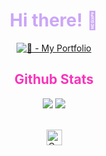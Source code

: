 <div align="center">     
    <h1 style="color: #cba6f7 !important; font-weight: bold">Hi there! 👋</h1>    
    
[![ 💖 - My Portfolio](https://img.shields.io/badge/message=Portfolio&color=cba6f7&style=for-the-badge)](https://line-em-portfolio.netlify.app)



<h2 style="color: #F834BBFF; font-weight: bold">Github Stats</h1>

 <img src="https://github-readme-stats.vercel.app/api?username=line-em&rank_icon=github&show_icons=true&theme=radical&hide=contribs&include_all_commits=true&count_private=true&line_height=24" /> <img src="https://github-readme-stats.vercel.app/api/top-langs/?username=line-em&hide_border=true&show_icons=true&theme=radical&layout=compact" />

<!-- 
<div style="display: flex; gap: 20px; justify-content: center; align-items: center">
 <img src="https://streak-stats.demolab.com?user=line-em&theme=radical&hide_border=true&mode=weekly&card_width=450" />

![](http://github-profile-summary-cards.vercel.app/api/cards/stats?username=line-em&theme=radical)
![](http://github-profile-summary-cards.vercel.app/api/cards/profile-details?username=line-em&theme=omni) 
![](http://github-profile-summary-cards.vercel.app/api/cards/repos-per-language?username=line-em&theme=radical)

<br />
<img src="https://streak-stats.demolab.com?user=line-em&theme=radical&hide_border=true&mode=weekly&card_width=450" /> -->
<!-- </div> -->

<!-- tirei o git, tailwind e styled components -->
<br />
<img src="https://raw.githubusercontent.com/Tarikul-Islam-Anik/Animated-Fluent-Emojis/master/Emojis/Animals/Cat%20Face.png" alt="Cat Face" width="25" height="25" />
    
</div>
    
<!---
<img src="https://skillicons.dev/icons?i=js,html,css,react,nextjs,astro" /><br />
   <img src="https://readme-typing-svg.demolab.com?font=Dank+Mono&size=18&pause=1000&color=F834BB&center=true&width=435&lines=A+Front-End+Developer+and+a+cat+lover+😺" alt="Typing SVG" />
    [![ 💖 - Portfolio](https://img.shields.io/static/v1?label=+💖&message=Portfolio&color=F834BB&style=for-the-badge)](https://line-em-portfolio.netlify.app)

<h1 style="color: #F834BBFF; font-weight: bold">Design</h1>

<img src="https://skillicons.dev/icons?i=ae,ai,ps,pr" />

<br />

<h1 style="color: #F834BBFF; font-weight: bold">Socials</h1>

<div style="display: flex; gap: 20px; flex-wrap: wrap; justify-content: center; align-items: center">
        <a
            href="https://github.com/line-em"
            target="_blank"
            rel="noopener noreferrer"
        >
            <img
                src="https://skillicons.dev/icons?i=github"
                alt="github"
                height="40"
            />
        </a>
        <a
            href="https://www.linkedin.com/in/alineemily/"
            target="_blank"
            rel="noopener noreferrer"
        >
            <img
                src="https://skillicons.dev/icons?i=linkedin"
                alt="linkedin"
                height="40"
            />
        </a>
        <a
            href="https://www.instagram.com/line.artsy/"
            target="_blank"
            rel="noopener noreferrer"
        >
            <img
                src="https://skillicons.dev/icons?i=instagram"
                alt="instagram"
                height="40"
            />
        </a>
        <a
            href="https://twitter.com/line_artsy"
            target="_blank"
            rel="noopener noreferrer"
        >
        <img
            src="https://skillicons.dev/icons?i=twitter"
            alt="twitter"
            height="40"
        />
    </a>
    <a
        href="https://www.artstation.com/alineemily"
        target="_blank"
        rel="noopener noreferrer"
    >
        <img
            src="https://cdn.worldvectorlogo.com/logos/artstation-1.svg"
            alt="artstation"
            height="40"
        />
    </a>
</div>
--->

